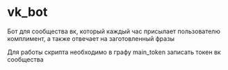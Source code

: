 # vk_bot
Бот для сообщества вк, который каждый час присылает пользователю комплимент, а также отвечает на заготовленный фразы

Для работы скрипта необходимо в графу main_token записать токен вк сообщества
